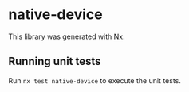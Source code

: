 # native-device

This library was generated with [Nx](https://nx.dev).

## Running unit tests

Run `nx test native-device` to execute the unit tests.
